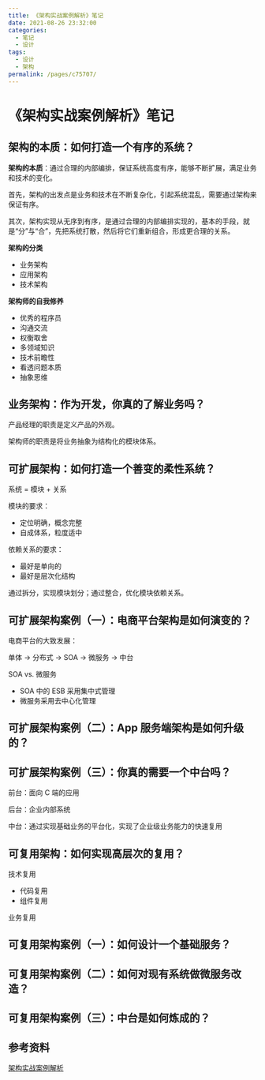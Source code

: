 ```yaml
---
title: 《架构实战案例解析》笔记
date: 2021-08-26 23:32:00
categories:
  - 笔记
  - 设计
tags:
  - 设计
  - 架构
permalink: /pages/c75707/
---
```


# 《架构实战案例解析》笔记

## 架构的本质：如何打造一个有序的系统？

**架构的本质**：通过合理的内部编排，保证系统高度有序，能够不断扩展，满足业务和技术的变化。

首先，架构的出发点是业务和技术在不断复杂化，引起系统混乱，需要通过架构来保证有序。

其次，架构实现从无序到有序，是通过合理的内部编排实现的，基本的手段，就是“分”与“合”，先把系统打散，然后将它们重新组合，形成更合理的关系。

**架构的分类**

- 业务架构
- 应用架构
- 技术架构

**架构师的自我修养**

- 优秀的程序员
- 沟通交流
- 权衡取舍
- 多领域知识
- 技术前瞻性
- 看透问题本质
- 抽象思维

## 业务架构：作为开发，你真的了解业务吗？

产品经理的职责是定义产品的外观。

架构师的职责是将业务抽象为结构化的模块体系。

## 可扩展架构：如何打造一个善变的柔性系统？

系统 = 模块 + 关系

模块的要求：

- 定位明确，概念完整
- 自成体系，粒度适中

依赖关系的要求：

- 最好是单向的
- 最好是层次化结构

通过拆分，实现模块划分；通过整合，优化模块依赖关系。

## 可扩展架构案例（一）：电商平台架构是如何演变的？

电商平台的大致发展：

单体 -> 分布式 -> SOA -> 微服务 -> 中台

SOA vs. 微服务

- SOA 中的 ESB 采用集中式管理
- 微服务采用去中心化管理

## 可扩展架构案例（二）：App 服务端架构是如何升级的？

## 可扩展架构案例（三）：你真的需要一个中台吗？

前台：面向 C 端的应用

后台：企业内部系统

中台：通过实现基础业务的平台化，实现了企业级业务能力的快速复用

## 可复用架构：如何实现高层次的复用？

技术复用

- 代码复用
- 组件复用

业务复用

## 可复用架构案例（一）：如何设计一个基础服务？

## 可复用架构案例（二）：如何对现有系统做微服务改造？

## 可复用架构案例（三）：中台是如何炼成的？

## 参考资料

[架构实战案例解析](https://time.geekbang.org/column/intro/100046301)
